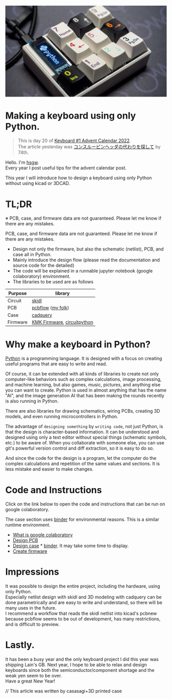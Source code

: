 ![top](../imgs/keyboard_made_by_python.jpg)

# Making a keyboard using only Python.

> This is day 20 of [Keyboard #1 Advent Calendar 2022](https://adventar.org/calendars/7529).    
> The article yesterday was [コンスルーピンヘッダの代わりを探して](https://74th.hateblo.jp/entry/2022/12/19/124809) by 74th.

Hello. I'm [hsgw](https://twitter.com/hsgw).   
Every year I post useful tips for the advent calendar post.

This year I will introduce how to design a keyboard using only Python without using kicad or 3DCAD.

# TL;DR
※ PCB, case, and firmware data are not guaranteed. Please let me know if there are any mistakes.

PCB, case, and firmware data are not guaranteed. Please let me know if there are any mistakes.

- Design not only the firmware, but also the schematic (netlist), PCB, and case all in Python.   
- Mainly introduce the design flow (please read the documentation and source code for the detailed)
- The code will be explained in a runnable jupyter notebook (google colaboratory) environment.   
- The libraries to be used are as follows

|  Purpose   |library|
|------------|-----|
|Circuit     |[skidl](https://github.com/devbisme/skidl)|
|PCB         |[pcbflow](https://github.com/michaelgale/pcbflow) ([my folk](https://github.com/hsgw/pcbflow/tree/fix_kicad))|
|Case        |[cadquery](https://github.com/CadQuery/cadquery)|
|Firmware    |[KMK Firmware](https://github.com/KMKfw/kmk_firmware), [circuitpython](https://circuitpython.org/)|

# Why make a keyboard in Python?
[Python](https://www.python.org/) is a programming language. It is designed with a focus on creating useful programs that are easy to write and read.

Of course, it can be extended with all kinds of libraries to create not only computer-like behaviors such as complex calculations, image processing, and machine learning, but also games, music, pictures, and anything else you can want to create.
Python is used in almost anything that has the name "AI", and the image generation AI that has been making the rounds recently is also running in Python.

There are also libraries for drawing schematics, wiring PCBs, creating 3D models, and even running microcontrollers in Python.

The advantage of `designing something` by `writing code`, not just Python, is that the design is character-based information.
It can be understood and designed using only a text editor without special things (schematic symbols, etc.) to be aware of.
When you collaborate with someone else, you can use git's powerful version control and diff extraction, so it is easy to do so.

And since the code for the design is a program, let the computer do the complex calculations and repetition of the same values and sections. It is less mistake and easier to make changes.

# Code and Instructions
Click on the link below to open the code and instructions that can be run on google colaboratory.

The case section uses [binder](https://mybinder.org) for environmental reasons. This is a similar runtime environment.

- [What is google colaboratory](https://colab.research.google.com/github/hsgw/keyboard-made-by-python/blob/main/notebook/en/what_is_colaboratory.ipynb)
- [Design PCB](https://colab.research.google.com/github/hsgw/keyboard-made-by-python/blob/main/notebook/en/pcb.ipynb)
- [Design case](https://mybinder.org/v2/gh/hsgw/keyboard-made-by-python/HEAD?labpath=notebook%2Fen%2Fcase.ipynb) * [binder](https://mybinder.org). It may take some time to display.
- [Create firmware](firmware.md) 

# Impressions
It was possible to design the entire project, including the hardware, using only Python.   
Especially netlist design with skidl and 3D modeling with cadquery can be done parametrically and are easy to write and understand, so there will be many uses in the future.   
I recommend a workflow that reads the skidl netlist into kicad's pcbnew because pcbflow seems to be out of development, has many restrictions, and is difficult to preview.

# Lastly.
It has been a busy year and the only keyboard project I did this year was shipping Lain's GB. Next year, I hope to be able to relax and design keyboards since both the semiconductor/component shortage and the weak yen seem to be over.    
Have a great New Year!

// This article was written by casasagi+3D printed case